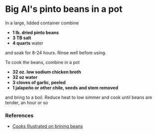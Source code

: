 # Big Al's pinto beans in a pot 

In a large, lidded container combine 

+ **1 lb. dried pinto beans** 
+ **3 TB salt**
+ **4 quarts** water 

and soak for 8-24 hours. Rinse well before using. 

To cook the beans, combine in a pot 

+ **32 oz. low sodium chicken broth**
+ **32 oz water**
+ **3 cloves of garlic, peeled**
+ **1 jalapeño or other chile, seeds and stem removed**

and bring to a boil. Reduce heat to low simmer and cook until beans are tender, an hour or so

### References 

+ [Cooks Illustrated on brining beans](https://www.cooksillustrated.com/how_tos/5803-salty-soak-for-beans)
